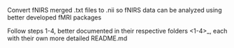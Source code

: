 Convert fNIRS merged .txt files to .nii so fNIRS data can be analyzed using 
better developed fMRI packages

Follow steps 1-4, better documented in their respective folders <1-4>_<step
name>, each with their own more detailed README.md 

